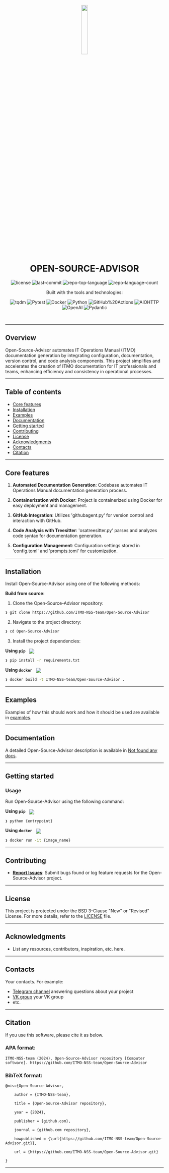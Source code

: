<p align="center">
    <img src="https://raw.githubusercontent.com/aimclub/open-source-ops/7de1e1321389ec177f236d0a5f41f876811a912a/badges/ITMO_badge.svg" align="center" width="20%">
</p>
<p align="center"><h1 align="center">OPEN-SOURCE-ADVISOR</h1></p>
<p align="center">
	<img src="https://img.shields.io/github/license/ITMO-NSS-team/Open-Source-Advisor?style=BadgeStyleOptions.DEFAULT&logo=opensourceinitiative&logoColor=white&color=blue" alt="license">
	<img src="https://img.shields.io/github/last-commit/ITMO-NSS-team/Open-Source-Advisor?style=BadgeStyleOptions.DEFAULT&logo=git&logoColor=white&color=blue" alt="last-commit">
	<img src="https://img.shields.io/github/languages/top/ITMO-NSS-team/Open-Source-Advisor?style=BadgeStyleOptions.DEFAULT&color=blue" alt="repo-top-language">
	<img src="https://img.shields.io/github/languages/count/ITMO-NSS-team/Open-Source-Advisor?style=BadgeStyleOptions.DEFAULT&color=blue" alt="repo-language-count">
</p>
<p align="center">Built with the tools and technologies:</p>
<p align="center">
	<img src="https://img.shields.io/badge/tqdm-FFC107.svg?style=BadgeStyleOptions.DEFAULT&logo=tqdm&logoColor=black"alt="tqdm">
	<img src="https://img.shields.io/badge/Pytest-0A9EDC.svg?style=BadgeStyleOptions.DEFAULT&logo=Pytest&logoColor=white"alt="Pytest">
	<img src="https://img.shields.io/badge/Docker-2496ED.svg?style=BadgeStyleOptions.DEFAULT&logo=Docker&logoColor=white"alt="Docker">
	<img src="https://img.shields.io/badge/Python-3776AB.svg?style=BadgeStyleOptions.DEFAULT&logo=Python&logoColor=white"alt="Python">
	<img src="https://img.shields.io/badge/GitHub%20Actions-2088FF.svg?style=BadgeStyleOptions.DEFAULT&logo=GitHub-Actions&logoColor=white"alt="GitHub%20Actions">
	<img src="https://img.shields.io/badge/AIOHTTP-2C5BB4.svg?style=BadgeStyleOptions.DEFAULT&logo=AIOHTTP&logoColor=white"alt="AIOHTTP">
	<img src="https://img.shields.io/badge/OpenAI-412991.svg?style=BadgeStyleOptions.DEFAULT&logo=OpenAI&logoColor=white"alt="OpenAI">
	<img src="https://img.shields.io/badge/Pydantic-E92063.svg?style=BadgeStyleOptions.DEFAULT&logo=Pydantic&logoColor=white"alt="Pydantic">
</p>
<br>


---
## Overview

<overview>
Open-Source-Advisor automates IT Operations Manual (ITMO) documentation generation by integrating configuration, documentation, version control, and code analysis components. This project simplifies and accelerates the creation of ITMO documentation for IT professionals and teams, enhancing efficiency and consistency in operational processes.
</overview>

---


## Table of contents

- [Core features](#core-features)
- [Installation](#installation)
- [Examples](#examples)
- [Documentation](#documentation)
- [Getting started](#getting-started)
- [Contributing](#contributing)
- [License](#license)
- [Acknowledgments](#acknowledgments)
- [Contacts](#contacts)
- [Citation](#citation)

---

## Core features

<corefeatures>

1. **Automated Documentation Generation**: Codebase automates IT Operations Manual documentation generation process.
   
2. **Containerization with Docker**: Project is containerized using Docker for easy deployment and management.

3. **GitHub Integration**: Utilizes 'githubagent.py' for version control and interaction with GitHub.

4. **Code Analysis with Treesitter**: 'osatreesitter.py' parses and analyzes code syntax for documentation generation.

5. **Configuration Management**: Configuration settings stored in 'config.toml' and 'prompts.toml' for customization.

</corefeatures>

---


## Installation

Install Open-Source-Advisor using one of the following methods:

**Build from source:**

1. Clone the Open-Source-Advisor repository:
```sh
❯ git clone https://github.com/ITMO-NSS-team/Open-Source-Advisor
```

2. Navigate to the project directory:
```sh
❯ cd Open-Source-Advisor
```

3. Install the project dependencies:


**Using `pip`** &nbsp;
[<img align="center" src="https://img.shields.io/badge/Pip-3776AB.svg?style={badge_style}&logo=pypi&logoColor=white" />](https://pypi.org/project/pip/)

```sh
❯ pip install -r requirements.txt
```


**Using `docker`** &nbsp;
[<img align="center" src="https://img.shields.io/badge/Docker-2CA5E0.svg?style={badge_style}&logo=docker&logoColor=white" />](https://www.docker.com/)

```sh
❯ docker build -t ITMO-NSS-team/Open-Source-Advisor .
```



---


## Examples

Examples of how this should work and how it should be used are available in [examples](https://github.com/ITMO-NSS-team/Open-Source-Advisor/tree/main/examples).

---


## Documentation

A detailed Open-Source-Advisor description is available in [Not found any docs]().

---


## Getting started

### Usage

Run Open-Source-Advisor using the following command:
 
 **Using `pip`** &nbsp;
[<img align="center" src="https://img.shields.io/badge/Pip-3776AB.svg?style={badge_style}&logo=pypi&logoColor=white" />](https://pypi.org/project/pip/)

```sh
❯ python {entrypoint}
```


**Using `docker`** &nbsp;
[<img align="center" src="https://img.shields.io/badge/Docker-2CA5E0.svg?style={badge_style}&logo=docker&logoColor=white" />](https://www.docker.com/)

```sh
❯ docker run -it {image_name}
```


---


## Contributing


- **[Report Issues](https://github.com/ITMO-NSS-team/Open-Source-Advisor/issues )**: Submit bugs found or log feature requests for the Open-Source-Advisor project.


---


## License

This project is protected under the BSD 3-Clause "New" or "Revised" License. For more details, refer to the [LICENSE](https://github.com/ITMO-NSS-team/Open-Source-Advisor/blob/main/LICENSE) file.

---


## Acknowledgments

- List any resources, contributors, inspiration, etc. here.

---



## Contacts

Your contacts. For example:

- [Telegram channel](https://t.me/) answering questions about your project
- [VK group](<https://vk.com/>) your VK group
- etc.

---


## Citation

If you use this software, please cite it as below.

### APA format:

    ITMO-NSS-team (2024). Open-Source-Advisor repository [Computer software]. https://github.com/ITMO-NSS-team/Open-Source-Advisor

### BibTeX format:

    @misc{Open-Source-Advisor,

        author = {ITMO-NSS-team},

        title = {Open-Source-Advisor repository},

        year = {2024},

        publisher = {github.com},

        journal = {github.com repository},

        howpublished = {\url{https://github.com/ITMO-NSS-team/Open-Source-Advisor.git}},

        url = {https://github.com/ITMO-NSS-team/Open-Source-Advisor.git}
        
    }

---
